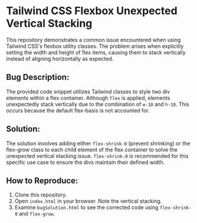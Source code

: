 # Tailwind CSS Flexbox Unexpected Vertical Stacking

This repository demonstrates a common issue encountered when using Tailwind CSS's flexbox utility classes. The problem arises when explicitly setting the width and height of flex items, causing them to stack vertically instead of aligning horizontally as expected.

## Bug Description:

The provided code snippet utilizes Tailwind classes to style two div elements within a flex container. Although `flex` is applied, elements unexpectedly stack vertically due to the combination of `w-10` and `h-10`. This occurs because the default flex-basis is not accounted for.

## Solution:

The solution involves adding either `flex-shrink-0` (prevent shrinking) or the flex-grow class to each child element of the flex container to solve the unexpected vertical stacking issue. `flex-shrink-0` is recommended for this specific use case to ensure the divs maintain their defined width.

## How to Reproduce:

1. Clone this repository.
2. Open `index.html` in your browser. Note the vertical stacking.
3. Examine `bugSolution.html` to see the corrected code using `flex-shrink-0` and `flex-grow`.